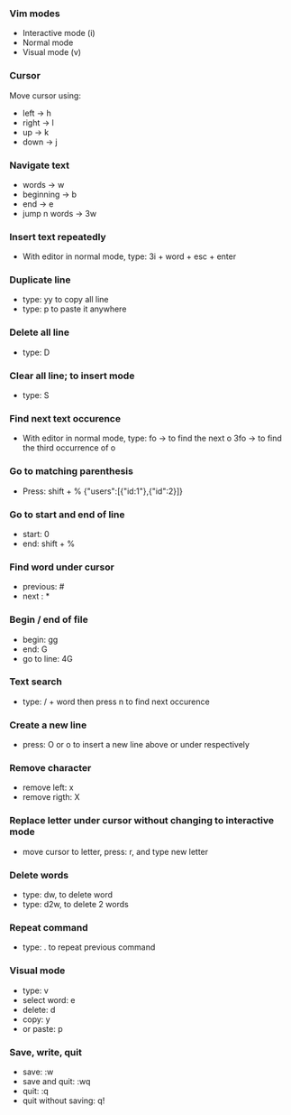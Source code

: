 ### Vim modes
  - Interactive mode (i)
  - Normal mode
  - Visual mode (v)

### Cursor
Move cursor using:
  - left -> h
  - right -> l 
  - up -> k
  - down -> j

### Navigate text
  - words -> w
  - beginning -> b
  - end -> e
  - jump n words -> 3w

### Insert text repeatedly
  -  With editor in normal mode, type: 
     3i + word + esc + enter

### Duplicate line
  - type: yy to copy all line
  - type: p to paste it anywhere

### Delete all line
  - type: D

### Clear all line; to insert mode
  - type: S

### Find next text occurence
  -  With editor in normal mode, type:
     fo -> to find the next o
     3fo -> to find the third occurrence of o

### Go to matching parenthesis
  - Press: shift + % {"users":[{"id:1"},{"id":2}]}

### Go to start and end of line
  - start: 0
  - end: shift + %

### Find word under cursor
  - previous: #
  - next : *

### Begin / end of file
  - begin: gg
  - end: G
  - go to line: 4G

### Text search
  - type: / + word
    then press n to find next occurence

### Create a new line
  - press: O or o to insert a new line above or under respectively

### Remove character
  - remove left: x
  - remove rigth: X

### Replace letter under cursor without changing to interactive mode
  - move cursor to letter, press: r, and type new letter

### Delete words
  - type: dw, to delete word
  - type: d2w, to delete 2 words

### Repeat command
  - type: . to repeat previous command  

### Visual mode
  - type: v
  - select word: e
  - delete: d
  - copy: y
  - or paste: p

### Save, write, quit
  - save: :w
  - save and quit: :wq
  - quit: :q
  - quit without saving: q!


